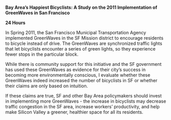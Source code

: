 **Bay Area’s Happiest Bicyclists: A Study on the 2011 Implementation of GreenWaves in
San Francisco**

**24 Hours**

In Spring 2011, the San Francisco Municipal Transportation Agency implemented GreenWaves in the SF Mission district to encourage residents to bicycle instead of drive. The GreenWaves are synchronized traffic lights that let bicyclists encounter a series of green lights, so they experience fewer stops in the particular block. 

While there is community support for this initiative and the SF government has used these GreenWaves as evidence for their city’s success in becoming more environmentally conscious, I evaluate whether these GreenWaves indeed increased the number of bicyclists in SF or whether their claims are only based on intuition. 

If these claims are true, SF and other Bay Area policymakers should invest in implementing more GreenWaves - the increase in bicyclists may decrease traffic congestion in the SF area, increase workers’ productivity, and help make Silicon Valley a greener, healthier space for all its residents. 
